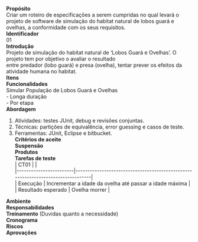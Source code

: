 **Propósito**  
Criar um roteiro de especificações a serem cumpridas no qual levará o projeto de software  de simulação do habitat   natural de lobos guará e ovelhas, a conformidade com os seus requisitos.  
**Identificador**     
01  
**Introdução**  
Projeto de simulação do habitat natural de ‘Lobos Guará e Ovelhas’. O projeto tem por objetivo o avaliar o resultado   
entre predador (lobo guará) e presa (ovelha), tentar prever os efeitos da atividade humana no habitat.  
**Itens**  
**Funcionalidades**   
Simular População de Lobos Guará e Ovelhas   
    - Longa duração  
    - Por etapa  
**Abordagem**  
   1. Atividades: testes JUnit, debug e revisões conjuntas.  
   2. Técnicas: partições de equivalência, error guessing e casos de teste.  
   3. Ferramentas: JUnit, Eclipse e bitbucket.    
**Critérios de aceite**  
**Suspensão**  
**Produtos**  
**Tarefas de teste**  
| CT01                   |                                                                                 |                                                                                                    
|------------------------|---------------------------------------------------------------------------------|  
| Execução               | Incrementar a idade da ovelha até passar a idade máxima                         |  
| Resultado esperado     | Ovelha morrer                                                                   |  

**Ambiente**  
**Responsabilidades**  
**Treinamento** (Duvidas quanto a necessidade)  
**Cronograma**  
**Riscos**  
**Aprovações**